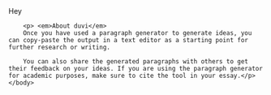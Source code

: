<html>
    <head>
        <title>Duvi</title>
    </head>
    <body>
        <b1>Hey</b1>

        <p> <em>About duvi</em>
        Once you have used a paragraph generator to generate ideas, you can copy-paste the output in a text editor as a starting point for further research or writing.

        You can also share the generated paragraphs with others to get their feedback on your ideas. If you are using the paragraph generator for academic purposes, make sure to cite the tool in your essay.</p>
    </body>

</html>